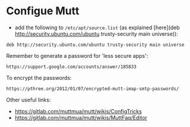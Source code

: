 # Configue Mutt

- add the following to `/etc/apt/source.list` (as explained 
  [here](deb http://security.ubuntu.com/ubuntu trusty-security main universe)):

```
deb http://security.ubuntu.com/ubuntu trusty-security main universe

```

Remember to generate a password for 'less secure apps':

```
https://support.google.com/accounts/answer/185833
```


To encrypt the passwords:

    https://pthree.org/2012/01/07/encrypted-mutt-imap-smtp-passwords/



Other useful links:

- https://gitlab.com/muttmua/mutt/wikis/ConfigTricks
- https://gitlab.com/muttmua/mutt/wikis/MuttFaq/Editor


